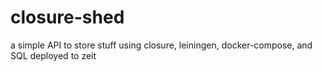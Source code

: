 # closure-shed
a simple API to store stuff using closure, leiningen, docker-compose, and SQL deployed to zeit
